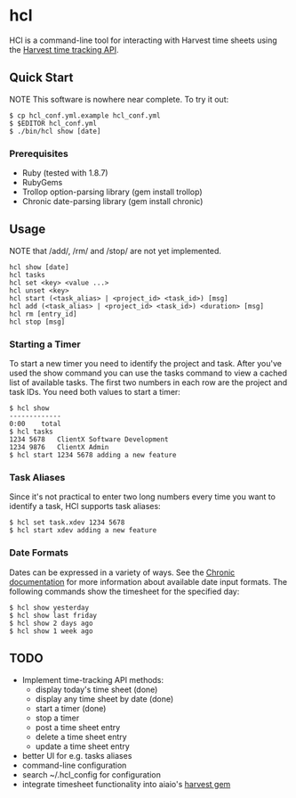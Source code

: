 # hcl

HCl is a command-line tool for interacting with Harvest time sheets using the
[Harvest time tracking API][1].

## Quick Start

NOTE This software is nowhere near complete. To try it out:

    $ cp hcl_conf.yml.example hcl_conf.yml
    $ $EDITOR hcl_conf.yml
    $ ./bin/hcl show [date]

### Prerequisites

 * Ruby (tested with 1.8.7)
 * RubyGems
 * Trollop option-parsing library (gem install trollop)
 * Chronic date-parsing library (gem install chronic)

## Usage

NOTE that /add/, /rm/ and /stop/ are not yet implemented.

    hcl show [date]
    hcl tasks
    hcl set <key> <value ...>
    hcl unset <key>
    hcl start (<task_alias> | <project_id> <task_id>) [msg]
    hcl add (<task_alias> | <project_id> <task_id>) <duration> [msg]
    hcl rm [entry_id]
    hcl stop [msg]

### Starting a Timer

To start a new timer you need to identify the project and task. After you've
used the show command you can use the tasks command to view a cached list of
available tasks. The first two numbers in each row are the project and task
IDs. You need both values to start a timer:

    $ hcl show
    -------------
    0:00    total
    $ hcl tasks
    1234 5678   ClientX Software Development
    1234 9876   ClientX Admin
    $ hcl start 1234 5678 adding a new feature

### Task Aliases

Since it's not practical to enter two long numbers every time you want to
identify a task, HCl supports task aliases:

    $ hcl set task.xdev 1234 5678
    $ hcl start xdev adding a new feature

### Date Formats

Dates can be expressed in a variety of ways. See the [Chronic documentation][2]
for more information about available date input formats. The following
commands show the timesheet for the specified day:

    $ hcl show yesterday
    $ hcl show last friday
    $ hcl show 2 days ago
    $ hcl show 1 week ago

## TODO

 * Implement time-tracking API methods:
   - display today's time sheet (done)
   - display any time sheet by date (done)
   - start a timer (done)
   - stop a timer
   - post a time sheet entry
   - delete a time sheet entry
   - update a time sheet entry
 * better UI for e.g. tasks aliases
 * command-line configuration
 * search ~/.hcl_config for configuration
 * integrate timesheet functionality into aiaio's [harvest gem][3]

[1]: http://www.getharvest.com/api/time_tracking
[2]: http://chronic.rubyforge.org/
[3]: http://github.com/aiaio/harvest/tree/master

